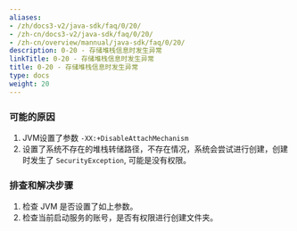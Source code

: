 ```yaml
---
aliases:
- /zh/docs3-v2/java-sdk/faq/0/20/
- /zh-cn/docs3-v2/java-sdk/faq/0/20/
- /zh-cn/overview/mannual/java-sdk/faq/0/20/
description: 0-20 - 存储堆栈信息时发生异常
linkTitle: 0-20 - 存储堆栈信息时发生异常
title: 0-20 - 存储堆栈信息时发生异常
type: docs
weight: 20
---
```








### 可能的原因

1. JVM设置了参数 `-XX:+DisableAttachMechanism`
2. 设置了系统不存在的堆栈转储路径，不存在情况，系统会尝试进行创建，创建时发生了 `SecurityException`, 可能是没有权限。

### 排查和解决步骤

1. 检查 JVM 是否设置了如上参数。
2. 检查当前启动服务的账号，是否有权限进行创建文件夹。
